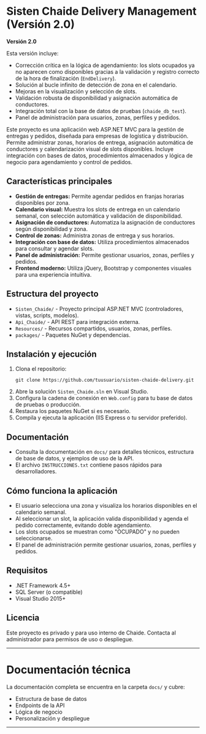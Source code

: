 
# Sisten Chaide Delivery Management (Versión 2.0)


**Versión 2.0**

Esta versión incluye:
- Corrección crítica en la lógica de agendamiento: los slots ocupados ya no aparecen como disponibles gracias a la validación y registro correcto de la hora de finalización (`EndDelivery`).
- Solución al bucle infinito de detección de zona en el calendario.
- Mejoras en la visualización y selección de slots.
- Validación robusta de disponibilidad y asignación automática de conductores.
- Integración total con la base de datos de pruebas (`chaide_db_test`).
- Panel de administración para usuarios, zonas, perfiles y pedidos.

Este proyecto es una aplicación web ASP.NET MVC para la gestión de entregas y pedidos, diseñada para empresas de logística y distribución. Permite administrar zonas, horarios de entrega, asignación automática de conductores y calendarización visual de slots disponibles. Incluye integración con bases de datos, procedimientos almacenados y lógica de negocio para agendamiento y control de pedidos.

## Características principales
- **Gestión de entregas:** Permite agendar pedidos en franjas horarias disponibles por zona.
- **Calendario visual:** Muestra los slots de entrega en un calendario semanal, con selección automática y validación de disponibilidad.
- **Asignación de conductores:** Automatiza la asignación de conductores según disponibilidad y zona.
- **Control de zonas:** Administra zonas de entrega y sus horarios.
- **Integración con base de datos:** Utiliza procedimientos almacenados para consultar y agendar slots.
- **Panel de administración:** Permite gestionar usuarios, zonas, perfiles y pedidos.
- **Frontend moderno:** Utiliza jQuery, Bootstrap y componentes visuales para una experiencia intuitiva.

## Estructura del proyecto
- `Sisten_Chaide/` - Proyecto principal ASP.NET MVC (controladores, vistas, scripts, modelos).
- `Api_Chaide/` - API REST para integración externa.
- `Resources/` - Recursos compartidos, usuarios, zonas, perfiles.
- `packages/` - Paquetes NuGet y dependencias.

## Instalación y ejecución
1. Clona el repositorio:
   ```
   git clone https://github.com/tuusuario/sisten-chaide-delivery.git
   ```
2. Abre la solución `Sisten_Chaide.sln` en Visual Studio.
3. Configura la cadena de conexión en `Web.config` para tu base de datos de pruebas o producción.
4. Restaura los paquetes NuGet si es necesario.
5. Compila y ejecuta la aplicación (IIS Express o tu servidor preferido).

## Documentación
- Consulta la documentación en `docs/` para detalles técnicos, estructura de base de datos, y ejemplos de uso de la API.
- El archivo `INSTRUCCIONES.txt` contiene pasos rápidos para desarrolladores.


## Cómo funciona la aplicación
- El usuario selecciona una zona y visualiza los horarios disponibles en el calendario semanal.
- Al seleccionar un slot, la aplicación valida disponibilidad y agenda el pedido correctamente, evitando doble agendamiento.
- Los slots ocupados se muestran como "OCUPADO" y no pueden seleccionarse.
- El panel de administración permite gestionar usuarios, zonas, perfiles y pedidos.

## Requisitos
- .NET Framework 4.5+
- SQL Server (o compatible)
- Visual Studio 2015+

## Licencia
Este proyecto es privado y para uso interno de Chaide. Contacta al administrador para permisos de uso o despliegue.

---

# Documentación técnica

La documentación completa se encuentra en la carpeta `docs/` y cubre:
- Estructura de base de datos
- Endpoints de la API
- Lógica de negocio
- Personalización y despliegue

---

